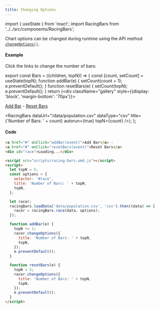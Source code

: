 ```yaml
---
title: Changing Options
---
```


import { useState } from 'react';
import RacingBars from '../../src/components/RacingBars';

Chart options can be changed during runtime using the API method [`changeOptions()`](../documentation/api.md#changeoptionsoptions-options--void).

#### Example

Click the links to change the number of bars:

export const Bars = ({children, topN}) => {
const [count, setCount] = useState(topN);
function addBar(e) {
setCount(count + 1);
e.preventDefault();
}
function resetBars(e) {
setCount(topN);
e.preventDefault();
}
return (<div className="gallery" style={{display: 'block', 'margin-bottom': '70px'}}><p>
<a href="#" onClick={addBar}>Add Bar</a> - <a href="#" onClick={resetBars}>Reset Bars</a></p>
<RacingBars
dataUrl="/data/population.csv"
dataType="csv"
title={'Number of Bars: ' + count}
autorun={true}
topN={count}
/></div>);
};

<Bars topN={5}></Bars>

#### Code

```html
<a href="#" onClick="addBar(event)">Add Bar</a> -
<a href="#" onClick="resetBars(event)">Reset Bars</a>
<div id="race">Loading...</div>

<script src="scripts/racing-bars.umd.js"></script>
<script>
  let topN = 5;
  const options = {
    selector: '#race',
    title: 'Number of Bars: ' + topN,
    topN,
  };

  let racer;
  racingBars.loadData('data/population.csv', 'csv').then((data) => {
    racer = racingBars.race(data, options);
  });

  function addBar(e) {
    topN += 1;
    racer.changeOptions({
      title: 'Number of Bars: ' + topN,
      topN,
    });
    e.preventDefault();
  }

  function resetBars(e) {
    topN = 5;
    racer.changeOptions({
      title: 'Number of Bars: ' + topN,
      topN,
    });
    e.preventDefault();
  }
</script>
```

